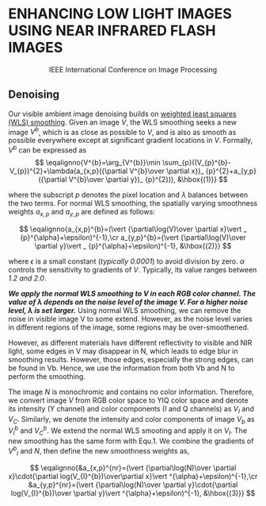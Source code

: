 # ENHANCING LOW LIGHT IMAGES USING NEAR INFRARED FLASH IMAGES

<p align='center'> IEEE International Conference on Image Processing</p>

## Denoising
Our visible ambient image denoising builds on [weighted least squares (WLS) smoothing](https://en.wikipedia.org/wiki/Weighted_least_squares).
Given an image $V$, the WLS smoothing seeks a new image $V^{b}$, which is as close as possible to $V$, 
and is also as smooth as possible everywhere except at significant gradient locations in $V$.
Formally, $V^{b}$ can be expressed as
$$
\eqalignno{V^{b}=\arg_{V^{b}}\min
\sum_{p}((V_{p}^{b}-V_{p})^{2}+\lambda(a_{x,p}({\partial V^{b}\over
\partial x})_ {p}^{2}+a_{y,p}({\partial V^{b}\over \partial y})_ {p}^{2})), &\hbox{(1)}}
$$

where the subscript $p$ denotes the pixel location and $\lambda$ balances between the two terms. 
For normal WLS smoothing, the spatially varying smoothness weights $a_{x,p}$ and $a_{y,p}$ are defined as follows:

$$
\eqalignno{a_{x,p}^{b}=(\vert {\partial\log(V)\over \partial x}\vert _ {p}^{\alpha}+\epsilon)^{-1},\cr
a_{y,p}^{b}=(\vert {\partial\log(V)\over \partial y}\vert
_ {p}^{\alpha}+\epsilon)^{-1},  &\hbox{(2)}}
$$

where $\epsilon$ is a small constant (*typically 0.0001*) to avoid division by zero. $\alpha$ controls the sensitivity to gradients of $V$.
Typically, its value ranges between *1.2 and 2.0*.

***We apply the normal WLS smoothing to V in each RGB color channel. The value of λ depends on the noise level of the image V.
For a higher noise level, λ is set larger.*** Using normal WLS smoothing, we can remove the noise in visible image V to some extend.
However, as the noise level varies in different regions of the image, some regions may be over-smoothened.


However, as different materials have different reflectivity to visible and NIR light, 
some edges in V may disappear in N, which leads to edge blur in smoothing results. 
However, those edges, especially the strong edges, can be found in Vb. Hence, 
we use the information from both Vb and N to perform the smoothing.

The image $N$ is monochromic and contains no color information. 
Therefore, we convert image $V$ from RGB color space to YIQ color space and denote its intensity (Y channel) and color components (I and Q channels) as $V_{I}$ and $V_{C}$. 
Similarly, we denote the intensity and color components of image $V_{b}$ as $V^b_I$ and $V^b_C$. We extend the normal WLS smooting and apply it on $V_{I}$. 
The new smoothing has the same form with Equ.1. We combine the gradients of ${V^{b}}_ I$ and $N$, then define the new smoothness weights as,

$$
\eqalignno{&a_{x,p}^{nr}=(\vert {\partial\log(N)\over \partial
x}\cdot{\partial log(V_{I}^{b})\over\partial x}\vert
^{\alpha}+\epsilon)^{-1},\cr &a_{y,p}^{nr}=(\vert {\partial\log(N)\over \partial y}\cdot{\partial log(V_{I}^{b})\over \partial y}\vert ^{\alpha}+\epsilon)^{-1}, &\hbox{(3)}}
$$









